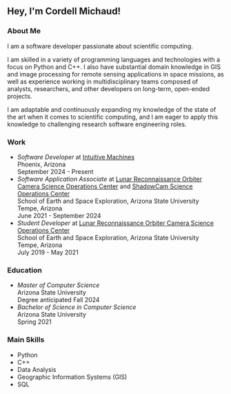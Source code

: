 <h2>Hey, I'm Cordell Michaud!</h2>

<!--
<img align="right" width="460" height="460" src="res/michaudcordell_avatar.png">
-->


<h3>About Me</h3>
<p>
    I am a software developer passionate about scientific computing.
</p>

<p>
    I am skilled in a variety of programming languages and technologies with a focus on Python and C++. I also have substantial domain knowledge in GIS and image processing for remote sensing applications in space missions, as well as experience working in multidisciplinary teams composed of analysts, researchers, and other developers on long-term, open-ended projects.
</p>

<p>
    I am adaptable and continuously expanding my knowledge of the state of the art when it comes to scientific computing, and I am eager to apply this knowledge to challenging research software engineering roles.
</p>

<h3>Work</h3>

<ul>
    <li>
        <em>Software Developer</em> at <a href="https://www.intuitivemachines.com/">Intuitive Machines</a><br>
        Phoenix, Arizona<br>
        September 2024 - Present
    </li>
    <li>
        <em>Software Application Associate</em> at <a href="https://www.lroc.asu.edu/">Lunar Reconnaissance Orbiter Camera Science Operations Center</a> and <a href="https://www.shadowcam.asu.edu/">ShadowCam Science Operations Center</a><br>
        School of Earth and Space Exploration, Arizona State University<br>
        Tempe, Arizona<br>
        June 2021 - September 2024
    </li>
    <li>
        <em>Student Developer</em> at <a href="https://www.lroc.asu.edu/">Lunar Reconnaissance Orbiter Camera Science Operations Center</a><br>
        School of Earth and Space Exploration, Arizona State University<br>
        Tempe, Arizona<br>
        July 2019 - May 2021
    </li>
</ul>

<h3>Education</h3>
<ul>
    <li>
        <em>Master of Computer Science</em><br>
        Arizona State University<br>
        Degree anticipated Fall 2024
    </li>
    <li>
        <em>Bachelor of Science in Computer Science</em><br>
        Arizona State University<br>
        Spring 2021
    </li>
</ul>

<h3>Main Skills</h3>

<ul>
    <li>Python</li>
    <li>C++</li></li>
    <li>Data Analysis</li>
    <li>Geographic Information Systems (GIS)</li>
    <li>SQL</li>
</ul>
